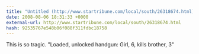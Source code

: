 ```yaml
---
title: "Untitled (http://www.startribune.com/local/south/26318674.html)"
date: 2008-08-06 18:31:33 +0000
external-url: http://www.startribune.com/local/south/26318674.html
hash: 92535767e548b06f088f311fdbc18758
---
```


This is so tragic. "Loaded, unlocked handgun: Girl, 6, kills brother, 3" 
